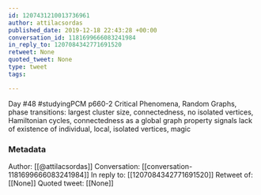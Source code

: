 ```yaml
---
id: 1207431210013736961
author: attilacsordas
published_date: 2019-12-18 22:43:28 +00:00
conversation_id: 1181699666083241984
in_reply_to: 1207084342771691520
retweet: None
quoted_tweet: None
type: tweet
tags:

---
```


Day #48 #studyingPCM p660-2 Critical Phenomena, Random Graphs, phase transitions: largest cluster size, connectedness, no isolated vertices, Hamiltonian cycles, connectedness as a global graph property signals lack of existence of individual, local, isolated vertices, magic

### Metadata

Author: [[@attilacsordas]]
Conversation: [[conversation-1181699666083241984]]
In reply to: [[1207084342771691520]]
Retweet of: [[None]]
Quoted tweet: [[None]]
